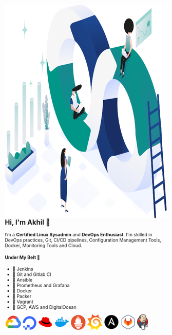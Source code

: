 <img align="right" src="img/design.svg" alt="background" width=550px height=665px/>

## Hi, I'm Akhil 🙌

I’m a **Certified Linux Sysadmin** and **DevOps Enthusiast**. I'm skilled in DevOps practices, Git, CI/CD pipelines, Configuration Management Tools, Docker, Monitoring Tools and Cloud.

#### Under My Belt 💪

- 🔺 Jenkins
- 🔺 Git and Gitlab CI
- 🔺 Ansible
- 🔺 Prometheus and Grafana
- 🔺 Docker
- 🔺 Packer
- 🔺 Vagrant
- 🔺 GCP, AWS and DigitalOcean

<img align="bottom" src="img/gcp.png" alt="GCP" width=52px height=48px/>
<img align="bottom" src="img/digitalocean.png" alt="DigitalOcean" width=42px height=42px/>
<img align="bottom" src="img/redhat.png" alt="Redhat" width=48px height=48px/>
<img align="bottom" src="img/docker.png" alt="docker" width=48px height=48px/>
<img align="bottom" src="img/prometheus.png" alt="Prometheus" width=46px height=46px/>
<img align="bottom" src="img/grafana.png" alt="grafana" width=48px height=48px/>
<img align="bottom" src="img/ansible.png" alt="Ansible" width=48px height=48px/>
<img align="bottom" src="img/gitlab.png" alt="GitLab" width=48px height=48px/>
<img align="bottom" src="img/jenkins.png" alt="Jenkins" width=34px height=48px/>
